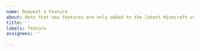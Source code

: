 ```yaml
---
name: Request a Feature
about: Note that new features are only added to the latest Minecraft version.
title: ''
labels: feature
assignees: ''

---
```


